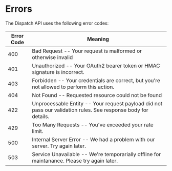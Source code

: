 # Errors

The Dispatch API uses the following error codes:


Error Code | Meaning
---------- | -------
400 | Bad Request -- Your request is malformed or otherwise invalid
401 | Unauthorized -- Your OAuth2 bearer token or HMAC signature is incorrect.
403 | Forbidden -- Your credentials are correct, but you're not allowed to perform this action.
404 | Not Found -- Requested resource could not be found
422 | Unprocessable Entity -- Your request payload did not pass our validation rules. See response body for details.
429 | Too Many Requests -- You've exceeded your rate limit.
500 | Internal Server Error -- We had a problem with our server. Try again later.
503 | Service Unavailable -- We're temporarially offline for maintanance. Please try again later.
